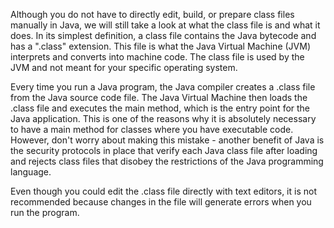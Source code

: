Although you do not have to directly edit, build, or prepare class files manually in Java, we will still take a look at what the class file is and what it does. In its simplest definition, a class file contains the Java bytecode and has a ".class" extension. This file is what the Java Virtual Machine (JVM) interprets and converts into machine code. The class file is used by the JVM and not meant for your specific operating system.

Every time you run a Java program, the Java compiler creates a .class file from the Java source code file. The Java Virtual Machine then loads the .class file and executes the main method, which is the entry point for the Java application. This is one of the reasons why it is absolutely necessary to have a main method for classes where you have executable code. However, don't worry about making this mistake - another benefit of Java is the security protocols in place that verify each Java class file after loading and rejects class files that disobey the restrictions of the Java programming language.

Even though you could edit the .class file directly with text editors, it is not recommended because changes in the file will generate errors when you run the program.

